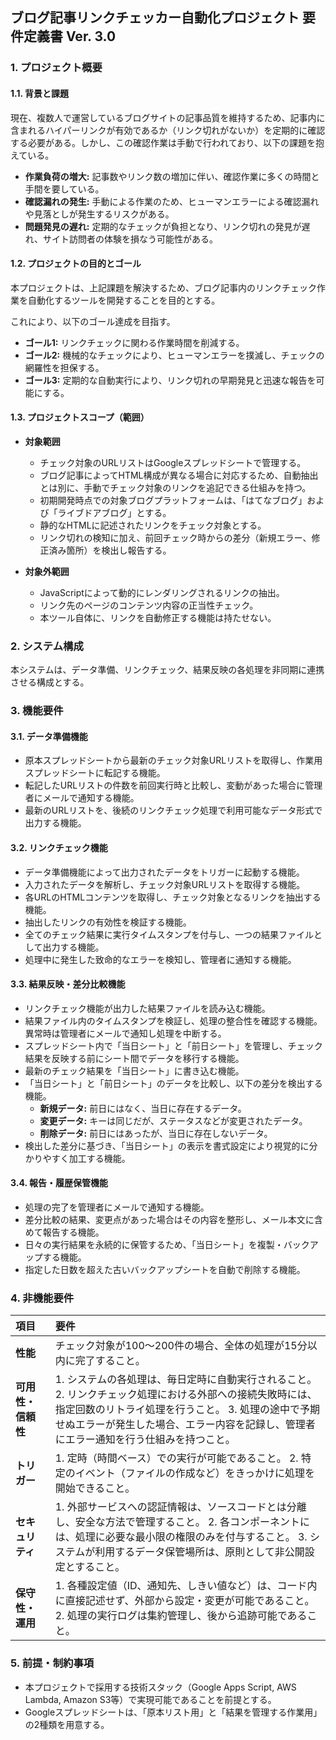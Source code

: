 ## ブログ記事リンクチェッカー自動化プロジェクト 要件定義書 Ver. 3.0

### 1. プロジェクト概要

#### 1.1. 背景と課題
現在、複数人で運営しているブログサイトの記事品質を維持するため、記事内に含まれるハイパーリンクが有効であるか（リンク切れがないか）を定期的に確認する必要がある。しかし、この確認作業は手動で行われており、以下の課題を抱えている。
*   **作業負荷の増大:** 記事数やリンク数の増加に伴い、確認作業に多くの時間と手間を要している。
*   **確認漏れの発生:** 手動による作業のため、ヒューマンエラーによる確認漏れや見落としが発生するリスクがある。
*   **問題発見の遅れ:** 定期的なチェックが負担となり、リンク切れの発見が遅れ、サイト訪問者の体験を損なう可能性がある。

#### 1.2. プロジェクトの目的とゴール

本プロジェクトは、上記課題を解決するため、ブログ記事内のリンクチェック作業を自動化するツールを開発することを目的とする。

これにより、以下のゴール達成を目指す。
*   **ゴール1:** リンクチェックに関わる作業時間を削減する。
*   **ゴール2:** 機械的なチェックにより、ヒューマンエラーを撲滅し、チェックの網羅性を担保する。
*   **ゴール3:** 定期的な自動実行により、リンク切れの早期発見と迅速な報告を可能にする。

#### 1.3. プロジェクトスコープ（範囲）
*   **対象範囲**
    *   チェック対象のURLリストはGoogleスプレッドシートで管理する。
    *   ブログ記事によってHTML構成が異なる場合に対応するため、自動抽出とは別に、手動でチェック対象のリンクを追記できる仕組みを持つ。
    *   初期開発時点での対象ブログプラットフォームは、「はてなブログ」および「ライブドアブログ」とする。
    *   静的なHTMLに記述されたリンクをチェック対象とする。
    *   リンク切れの検知に加え、前回チェック時からの差分（新規エラー、修正済み箇所）を検出し報告する。

*   **対象外範囲**
    *   JavaScriptによって動的にレンダリングされるリンクの抽出。
    *   リンク先のページのコンテンツ内容の正当性チェック。
    *   本ツール自体に、リンクを自動修正する機能は持たせない。

### 2. システム構成
本システムは、データ準備、リンクチェック、結果反映の各処理を非同期に連携させる構成とする。

### 3. 機能要件

#### 3.1. データ準備機能
*   原本スプレッドシートから最新のチェック対象URLリストを取得し、作業用スプレッドシートに転記する機能。
*   転記したURLリストの件数を前回実行時と比較し、変動があった場合に管理者にメールで通知する機能。
*   最新のURLリストを、後続のリンクチェック処理で利用可能なデータ形式で出力する機能。

#### 3.2. リンクチェック機能
*   データ準備機能によって出力されたデータをトリガーに起動する機能。
*   入力されたデータを解析し、チェック対象URLリストを取得する機能。
*   各URLのHTMLコンテンツを取得し、チェック対象となるリンクを抽出する機能。
*   抽出したリンクの有効性を検証する機能。
*   全てのチェック結果に実行タイムスタンプを付与し、一つの結果ファイルとして出力する機能。
*   処理中に発生した致命的なエラーを検知し、管理者に通知する機能。

#### 3.3. 結果反映・差分比較機能
*   リンクチェック機能が出力した結果ファイルを読み込む機能。
*   結果ファイル内のタイムスタンプを検証し、処理の整合性を確認する機能。異常時は管理者にメールで通知し処理を中断する。
*   スプレッドシート内で「当日シート」と「前日シート」を管理し、チェック結果を反映する前にシート間でデータを移行する機能。
*   最新のチェック結果を「当日シート」に書き込む機能。
*   「当日シート」と「前日シート」のデータを比較し、以下の差分を検出する機能。
    *   **新規データ:** 前日にはなく、当日に存在するデータ。
    *   **変更データ:** キーは同じだが、ステータスなどが変更されたデータ。
    *   **削除データ:** 前日にはあったが、当日に存在しないデータ。
*   検出した差分に基づき、「当日シート」の表示を書式設定により視覚的に分かりやすく加工する機能。

#### 3.4. 報告・履歴保管機能
*   処理の完了を管理者にメールで通知する機能。
*   差分比較の結果、変更点があった場合はその内容を整形し、メール本文に含めて報告する機能。
*   日々の実行結果を永続的に保管するため、「当日シート」を複製・バックアップする機能。
*   指定した日数を超えた古いバックアップシートを自動で削除する機能。

### 4. 非機能要件

| 項目 | 要件 |
| :--- | :--- |
| **性能** | チェック対象が100～200件の場合、全体の処理が15分以内に完了すること。 |
| **可用性・信頼性** | 1. システムの各処理は、毎日定時に自動実行されること。 2. リンクチェック処理における外部への接続失敗時には、指定回数のリトライ処理を行うこと。 3. 処理の途中で予期せぬエラーが発生した場合、エラー内容を記録し、管理者にエラー通知を行う仕組みを持つこと。 |
| **トリガー**| 1. 定時（時間ベース）での実行が可能であること。 2. 特定のイベント（ファイルの作成など）をきっかけに処理を開始できること。 |
| **セキュリティ** | 1. 外部サービスへの認証情報は、ソースコードとは分離し、安全な方法で管理すること。 2. 各コンポーネントには、処理に必要な最小限の権限のみを付与すること。 3. システムが利用するデータ保管場所は、原則として非公開設定とすること。 |
| **保守性・運用** | 1. 各種設定値（ID、通知先、しきい値など）は、コード内に直接記述せず、外部から設定・変更が可能であること。 2. 処理の実行ログは集約管理し、後から追跡可能であること。 |

### 5. 前提・制約事項
*   本プロジェクトで採用する技術スタック（Google Apps Script, AWS Lambda, Amazon S3等）で実現可能であることを前提とする。
*   Googleスプレッドシートは、「原本リスト用」と「結果を管理する作業用」の2種類を用意する。